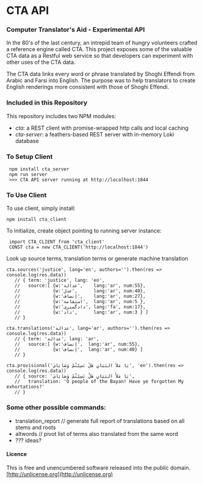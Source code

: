 # CTA API
### Computer Translator's Aid - Experimental API

In the 80's of the last century, an intrepid team of hungry volunteers crafted a reference engine called CTA. This project exposes some of the valuable CTA data as a Restful web service so that developers can experiment with other uses of the CTA data.

The CTA data links every word or phrase translated by Shoghi Effendi from Arabic and Farsi into English. The purpose was to help translators to create English renderings more consistent with those of Shoghi Effendi.

### Included in this Repository

This repository includes two NPM modules:

  * _cta_: a REST client with promise-wrapped http calls and local caching
  * _cta-server_: a feathers-based REST server with in-memory Loki database

### To Setup Client

```
 npm install cta_server
 npm run server
 >>> CTA API server running at http://localhost:1844
```


### To Use Client

To use client, simply install:

```npm install cta_client```

To initialize, create object pointing to running server instance:

```
 import CTA_CLIENT from 'cta_client'
 CONST cta = new CTA_CLIENT('http://localhost:1844')
```

Look up source terms, translation terms or generate machine translation

```
cta.sources('justice', lang='en', authors='').then(res => console.log(res.data))
   // { term: 'justice', lang: 'en',
   //   source:[ {w:'عدالة',    lang:'ar', num:55},
   //            {w:'عدل',      lang:'ar', num:40},
   //            {w:'إنصاف',    lang:'ar', num:27},
   //            {w:'استقامة',  lang:'ar', num:5 },
   //            {w:'دادگستری', lang:'fa', num:17},
   //            {w:'داد',      lang:'ar', num:3 } ]
   // }
```

```
cta.translations('عدالة', lang='ar', authors='').then(res => console.log(res.data))
   // { term: 'عدالة', lang: 'ar',
   //   source:[ {w:'إنصاف',  lang:'ar', num:55},
   //            {w:'إنصاف',  lang:'ar', num:40} ]
   // }
```

```
cta.provisional('يَا مَلأَ البَيَانِ هَلْ نَسِيْتُمْ وَصَايَايَ', 'en').then(res => console.log(res.data))
   // { source: 'يَا مَلأَ البَيَانِ هَلْ نَسِيْتُمْ وَصَايَايَ',
   //   translation: 'O people of the Bayan! Have ye forgotten My exhortations?'
   // }
```

### Some other possible commands:

* translation_report // generate full report of translations based on all stems and roots
* altwords // pivot list of terms also translated from the same word
* ??? ideas?

#### Licence

This is free and unencumbered software released into the public domain. [http://unlicense.org](http://unlicense.org)


